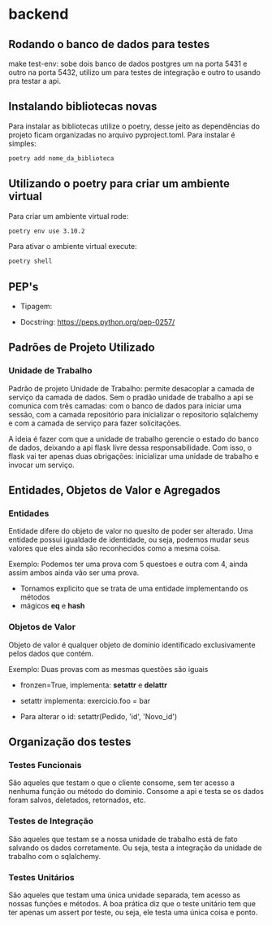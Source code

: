 # backend

## Rodando o banco de dados para testes

make test-env: sobe dois banco de dados postgres um na porta 5431 e outro
na porta 5432, utilizo um para testes de integração e outro to usando pra testar a api.

## Instalando bibliotecas novas

Para instalar as bibliotecas utilize o poetry, desse jeito as dependências
do projeto ficam organizadas no arquivo pyproject.toml. Para instalar é simples:

```sh
poetry add nome_da_biblioteca
```

## Utilizando o poetry para criar um ambiente virtual

Para criar um ambiente virtual rode:

```sh
poetry env use 3.10.2
```

Para ativar o ambiente virtual execute:

```sh
poetry shell
```
## PEP's

* Tipagem: 
  
* Docstring: https://peps.python.org/pep-0257/


## Padrões de Projeto Utilizado

### Unidade de Trabalho

Padrão de projeto Unidade de Trabalho: permite desacoplar
a camada de serviço da camada de dados. Sem o pradão unidade
de trabalho a api se comunica com três camadas: com o banco
de dados para iniciar uma sessão, com a camada repositório para
inicializar o repositorio sqlalchemy e com a camada de serviço
para fazer solicitações.

A ideia é fazer com que a unidade de trabalho gerencie o estado
do banco de dados, deixando a api flask livre dessa responsabilidade.
Com isso, o flask vai ter apenas duas obrigações:
inicializar uma unidade de trabalho e invocar um serviço.


## Entidades, Objetos de Valor e Agregados
### Entidades

Entidade difere do objeto de valor no quesito de poder ser alterado.
Uma entidade possui igualdade de identidade, ou seja, podemos mudar
seus valores que eles ainda são reconhecidos como a mesma coisa.

Exemplo: Podemos ter uma prova com 5 questoes e outra com 4, ainda assim
ambos ainda vão ser uma prova.

* Tornamos explicito que se trata de uma entidade implementando os métodos
* mágicos __eq__ e __hash__

### Objetos de Valor

Objeto de valor é qualquer objeto de domínio identificado
exclusivamente pelos dados que contém.

Exemplo: Duas provas com as mesmas questões são iguais

* fronzen=True, implementa: __setattr__ e __delattr__
- setattr implementa: exercicio.foo = bar
* Para alterar o id: setattr(Pedido, 'id', 'Novo_id')

## Organização dos testes

### Testes Funcionais

São aqueles que testam o que o cliente consome, sem ter acesso a nenhuma 
função ou método do dominio. Consome a api e testa se os dados foram salvos,
deletados, retornados, etc.

### Testes de Integração

São aqueles que testam se a nossa unidade de trabalho está de fato salvando
os dados corretamente. Ou seja, testa a integração da unidade de trabalho
com o sqlalchemy.

### Testes Unitários

São aqueles que testam uma única unidade separada, tem acesso as nossas funções
e métodos. A boa prática diz que o teste unitário tem que ter apenas um assert
por teste, ou seja, ele testa uma única coisa e ponto.
